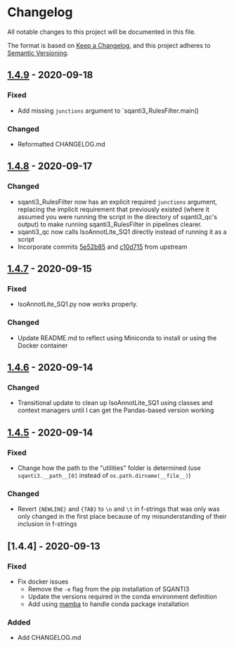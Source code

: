 # Changelog
All notable changes to this project will be documented in this file.

The format is based on [Keep a Changelog](https://keepachangelog.com/en/1.0.0/),
and this project adheres to [Semantic Versioning](https://semver.org/spec/v2.0.0.html).


## [1.4.9] - 2020-09-18
### Fixed
- Add missing `junctions` argument to `sqanti3_RulesFilter.main()

### Changed
- Reformatted CHANGELOG.md


## [1.4.8] - 2020-09-17
### Changed
- sqanti3_RulesFilter now has an explicit required `junctions` argument, replacing
  the implicit requirement that previously existed (where it assumed you were
  running the script in the directory of sqanti3_qc's output) to make running
  sqanti3_RulesFilter in pipelines clearer.
- sqanti3_qc now calls IsoAnnotLite_SQ1 directly instead of running it as a 
  script
- Incorporate commits [5e52b85](https://github.com/ConesaLab/SQANTI3/commit/5e52b85fc62474557b45618e054b07dfef580eb1)
  and [c10d715](https://github.com/ConesaLab/SQANTI3/commit/c10d7159288f4e7525eb7572f22e7d1812624741)
  from upstream


## [1.4.7] - 2020-09-15
### Fixed
- IsoAnnotLite_SQ1.py now works properly.

### Changed
- Update README.md to reflect using Miniconda to install or using the Docker
container


## [1.4.6] - 2020-09-14
### Changed
- Transitional update to clean up IsoAnnotLite_SQ1 using classes and context
  managers until I can get the Pandas-based version working


## [1.4.5] - 2020-09-14
### Fixed
- Change how the path to the "utilities" folder is determined
  (use `sqanti3.__path__[0]` instead of `os.path.dirname(__file__)`)

### Changed
- Revert `{NEWLINE}` and `{TAB}` to `\n` and `\t` in f-strings that was only
  was only changed in the first place because of my misunderstanding of their
  inclusion in f-strings


## [1.4.4] - 2020-09-13
### Fixed
- Fix docker issues
  - Remove the `-e` flag from the pip installation of SQANTI3
  - Update the versions required in the conda environment definition
  - Add using [mamba](https://github.com/mamba-org/mamba) to handle
conda package installation

### Added
- Add CHANGELOG.md

[1.4.9]: https://github.com/milescsmith/SQANTI3/compare/1.4.8...1.4.9
[1.4.8]: https://github.com/milescsmith/SQANTI3/compare/1.4.7...1.4.8
[1.4.7]: https://github.com/milescsmith/SQANTI3/compare/1.4.6...1.4.7
[1.4.6]: https://github.com/milescsmith/SQANTI3/compare/1.4.5...1.4.6
[1.4.5]: https://github.com/milescsmith/SQANTI3/compare/1.4.4...1.4.5